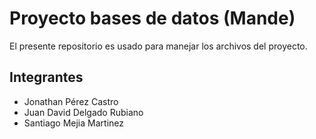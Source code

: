 # Proyecto bases de datos (Mande)

El presente repositorio es usado para manejar los archivos del proyecto.

## Integrantes

- Jonathan Pérez Castro
- Juan David Delgado Rubiano
- Santiago Mejia Martinez
